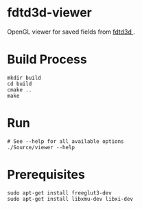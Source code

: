 # fdtd3d-viewer

OpenGL viewer for saved fields from [fdtd3d ](https://github.com/zer011b/fdtd3d).

# Build Process

```
mkdir build
cd build
cmake ..
make
```

# Run

```
# See --help for all available options
./Source/viewer --help
```

# Prerequisites

```
sudo apt-get install freeglut3-dev
sudo apt-get install libxmu-dev libxi-dev
```
